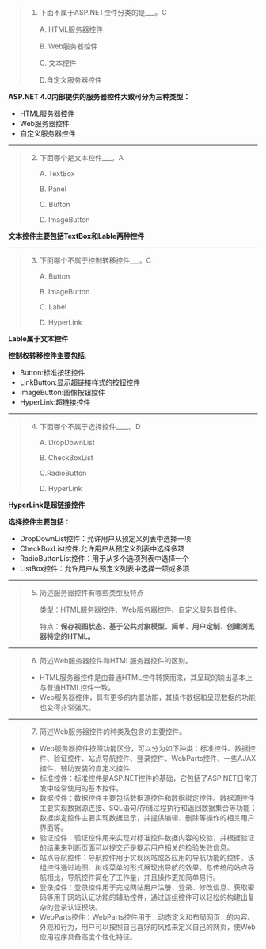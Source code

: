> 1. 下面不属于ASP.NET控件分类的是___。C
>
>    A. HTML服务器控件  
>
>    B. Web服务器控件
>
>    C. 文本控件
>
>    D.自定义服务器控件

__ASP.NET 4.0内部提供的服务器控件大致可分为三种类型：__

- HTML服务器控件
- Web服务器控件
- 自定义服务器控件

***

> 2. 下面哪个是文本控件___。A
>
>    A. TextBox
>
>    B. Panel
>
>    C. Button
>
>    D. ImageButton

__文本控件主要包括TextBox和Lable两种控件__

***

> 3. 下面哪个不属于控制转移控件___。C
>
>    A. Button
>
>    B. ImageButton
>
>    C. Label
>
>    D. HyperLink

__Lable属于文本控件__

__控制权转移控件主要包括__:

- Button:标准按钮控件
- LinkButton:显示超链接样式的按钮控件
- ImageButton:图像按钮控件
- HyperLink:超链接控件

***

> 4. 下面哪个不属于选择控件____。D
>
>    A. DropDownList
>
>    B. CheckBoxList
>
>    C.RadioButton
>
>    D. HyperLink

__HyperLink是超链接控件__

__选择控件主要包括__：

- DropDownList控件：允许用户从预定义列表中选择一项
- CheckBoxList控件:允许用户从预定义列表中选择多项
- RadioButtonList控件：用于从多个选项列表中选择一个
- ListBox控件：允许用户从预定义列表中选择一项或多项

***

> 5. 简述服务器控件有哪些类型及特点
>
>    类型：HTML服务器控件、Web服务器控件、自定义服务器控件。
>
>    特点：__保存视图状态、基于公共对象模型、简单、用户定制、创建浏览器特定的HTML。__
***
> 6. 简述Web服务器控件和HTML服务器控件的区别。
>
>- HTML服务器控件是由普通HTML控件转换而来，其呈现的输出基本上与普通HTML控件一致。
>- Web服务器控件，具有更多的内置功能，其操作数据和呈现数据的功能也变得非常强大。
>    

***

> 7. 简述Web服务器控件的种类及包含的主要控件。
> - Web服务器控件按照功能区分，可以分为如下种类：标准控件、数据控件、验证控件、站点导航控件、登录控件、WebParts控件、一些AJAX控件、辅助安装的自定义控件.
>  - 标准控件：标准控件是ASP.NET控件的基础，它包括了ASP.NET日常开发中经常使用的基本控件。
>  - 数据控件：数据控件主要包括数据源控件和数据绑定控件。数据源控件主要实现数据源连接、SQL语句/存储过程执行和返回数据集合等功能；数据绑定控件主要实现数据显示，并提供编辑、删除等操作的相关用户界面等。
>  - 验证控件：验证控件用来实现对标准控件数据内容的校验，并根据验证的结果来判断页面可以提交还是提示用户相关的检验失败信息。
>  -  站点导航控件：导航控件用于实现网站或各应用的导航功能的控件。该组控件通过地图、树或菜单的形式展现出导航的效果。与传统的站点导航相比，导航控件简化了工作量，并且操作更加简单易行。
>  - 登录控件：登录控件用于完成网站用户注册、登录、修改信息、获取密码等用于网站认证功能的辅助控件，通过该组控件可以轻松的构建出复杂的登录认证模块。
>  - WebParts控件：WebParts控件用于__动态定义和布局网页__的内容、外观和行为，用户可以按照自己喜好的风格来定义自己的网页，使Web应用程序具备高度个性化特征。 
>